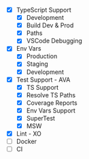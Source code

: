 - [x] TypeScript Support
	- [x] Development
	- [x] Build Dev & Prod
	- [x] Paths
	- [x] VSCode Debugging
- [x] Env Vars
	- [x] Production
	- [x] Staging
	- [x] Development
- [x] Test Support - AVA
	- [x] TS Support
	- [x] Resolve TS Paths
	- [x] Coverage Reports
	- [x] Env Vars Support
	- [x] SuperTest
	- [x] MSW
- [x] Lint - XO
- [ ] Docker
- [ ] CI
